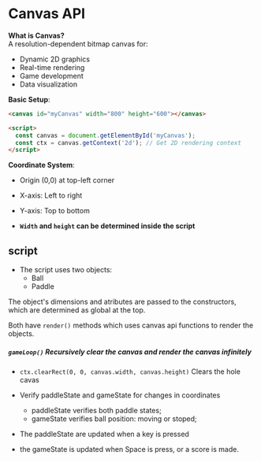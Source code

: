 # Canvas API

**What is Canvas?**  
A resolution-dependent bitmap canvas for:
- Dynamic 2D graphics
- Real-time rendering
- Game development
- Data visualization

**Basic Setup**:
```html
<canvas id="myCanvas" width="800" height="600"></canvas>

<script>
  const canvas = document.getElementById('myCanvas');
  const ctx = canvas.getContext('2d'); // Get 2D rendering context
</script>
```

**Coordinate System**:
- Origin (0,0) at top-left corner
- X-axis: Left to right
- Y-axis: Top to bottom


- **`Width` and `height` can be determined inside the script**


## script

- The script uses two objects:
	- Ball
	- Paddle


The object's dimensions and atributes are passed to the constructors, which are determined as global at the top.

Both have `render()` methods which uses canvas api functions to render the objects.

##### **`gameLoop()` Recursively clear the canvas and render the canvas infinitely**

- `ctx.clearRect(0, 0, canvas.width, canvas.height)`
	Clears the hole cavas

- Verify paddleState and gameState for changes in coordinates
	- paddleState verifies both paddle states;
	- gameState verifies ball position: moving or stoped;

- The paddleState are updated when a key is pressed
- the gameState is updated when Space is press, or a score is made.
